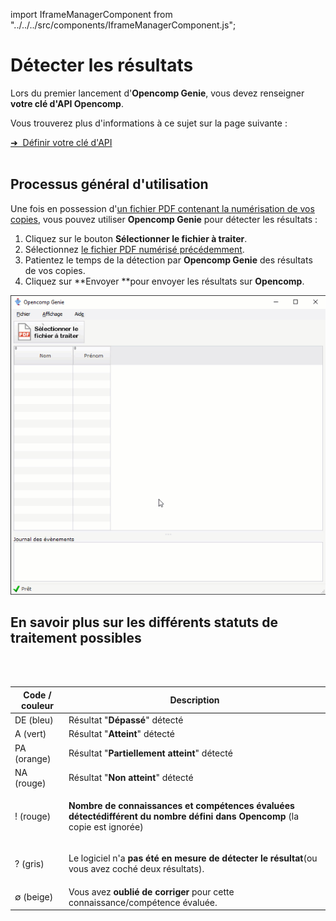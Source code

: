 import IframeManagerComponent from "../../../src/components/IframeManagerComponent.js";

# Détecter les résultats

Lors du premier lancement d'**Opencomp Genie**, vous devez renseigner **votre clé d'API Opencomp**.

Vous trouverez plus d'informations à ce sujet sur la page suivante :

<div class="pagination-nav__item">
<a class="pagination-nav__link" href="/saisir-les-resultats/utiliser-opencomp-genie/definir-votre-cle-dapi">
    <div class="pagination-nav__label">➜&nbsp;&nbsp;Définir votre clé d'API</div>
</a>
</div>
<br />

## Processus général d'utilisation

Une fois en possession d'[un fichier PDF contenant la numérisation de vos copies](https://doc.opencomp.fr/saisir-les-resultats/utiliser-opencomp-genie/numeriser-mes-copies), vous pouvez utiliser **Opencomp Genie** pour détecter les résultats :

1. Cliquez sur le bouton **Sélectionner le fichier à traiter**.
2. Sélectionnez [le fichier PDF numérisé précédemment](https://doc.opencomp.fr/saisir-les-resultats/utiliser-opencomp-genie/numeriser-mes-copies).
3. Patientez le temps de la détection par **Opencomp Genie** des résultats de vos copies.
4. Cliquez sur **Envoyer **pour envoyer les résultats sur **Opencomp**.

![C'est simple et rapide de détecter les résultats avec Opencomp Genie.](../../.gitbook/assets/detect-results.gif)

## En savoir plus sur les différents statuts de traitement possibles

<div data-service="youtube" data-id="2BG1hWjNVNQ" data-autoscale></div>
<br/>
<br/>
<IframeManagerComponent/>

| Code / couleur | Description                                                                                                                                                                          |
| -------------- | ------------------------------------------------------------------------------------------------------------------------------------------------------------------------------------ |
| DE (bleu)      | Résultat "**Dépassé**" détecté                                                                                                                                                       |
| A (vert)       | Résultat "**Atteint**" détecté                                                                                                                                                       |
| PA (orange)    | Résultat "**Partiellement atteint**" détecté                                                                                                                                         |
| NA (rouge)     | Résultat "**Non atteint**" détecté                                                                                                                                                   |
| ! (rouge)      | <p><strong>Nombre de connaissances et compétences évaluées</strong> <strong>détecté</strong><strong>différent du nombre défini dans Opencomp</strong> (la copie est ignorée)</p> |
| ? (gris)       | <p>Le logiciel n'a <strong>pas été en mesure de détecter le résultat</strong>(ou vous avez coché deux résultats).</p>                                                            |
| ∅ (beige)      | Vous avez **oublié de corriger** pour cette connaissance/compétence évaluée.                                                                                                         |
